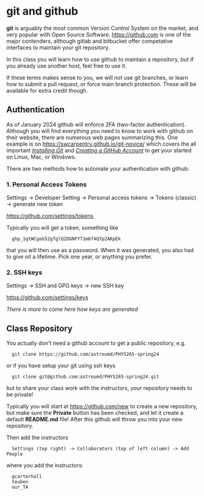 # git and github

**git** is arguably the most common Version Control System on the market, and
very popular with Open Source Software. https://github.com is one of the major
contenders, although gitlab and bitbucket offer competative interfaces to
maintain your git repository.

In this class you will learn how to use github to maintain a repository, but if you
already use another host, feel free to use it.

If these terms makes sense to you, we will not use git branches, or learn how to submit
a pull request, or force main branch protection.
These will be available for extra credit though.


## Authentication

As of January 2024 github will enforce 2FA (two-factor authentication). Although you will find
everything you need to know to work with github on their website, there are numerous
web pages summarizing this. One example is on https://swcarpentry.github.io/git-novice/ which
covers the all important
[*Installing Git*](https://swcarpentry.github.io/git-novice/#installing-git)
and
[*Creating a GitHub Account*](https://swcarpentry.github.io/git-novice/#creating-a-github-account)
to get your started on Linux, Mac, or Windows.

There are two methods how to automate your authentication with github:

### 1. Personal Access Tokens

Settings -> Developer Setting  -> Personal access tokens -> Tokens (classic) -> generate new token

https://github.com/settings/tokens

Typically you will get a token, something like

      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

that you will then use as a password. When it was generated, you also had to give oit a lifetime. Pick one year,
or anything you prefer.

### 2. SSH keys

Settings -> SSH and GPG keys -> new SSH key

https://github.com/settings/keys

*There is more to come here how keys are generated*

## Class Repository

You actually don't need a github account to get a public repository, e.g.

      git clone https://github.com/astroumd/PHYS265-spring24

or if you have setup your git using ssh keys

      git clone git@github.com:astroumd/PHYS265-spring24.git


but to share your class work with the instructors, *your* repository needs to be private!

Typically you will start at https://github.com/new to create a new repository, but make
sure the **Private** button has been checked, and let it create a default **README.md** file!
After this github will throw you into your new repository.

Then add the instructors

      Settings (top right) -> Collaborators (top of left column) -> Add People

where you add the instructors:

      gcarterhall
      teuben
      our_TA
